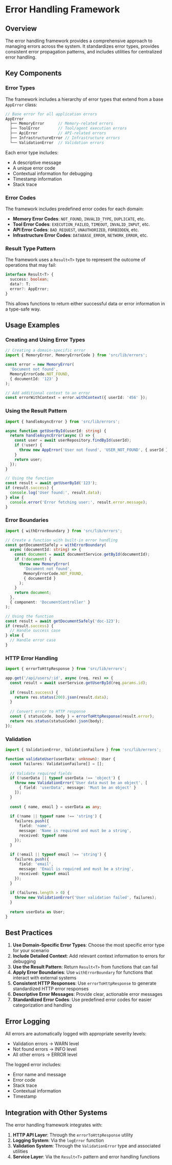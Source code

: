 # Error Handling Framework

## Overview

The error handling framework provides a comprehensive approach to managing errors across the system. It standardizes error types, provides consistent error propagation patterns, and includes utilities for centralized error handling.

## Key Components

### Error Types

The framework includes a hierarchy of error types that extend from a base `AppError` class:

```typescript
// Base error for all application errors
AppError
  ├── MemoryError      // Memory-related errors
  ├── ToolError        // Tool/agent execution errors
  ├── ApiError         // API-related errors
  ├── InfrastructureError // Infrastructure errors
  └── ValidationError  // Validation errors
```

Each error type includes:
- A descriptive message
- A unique error code
- Contextual information for debugging
- Timestamp information
- Stack trace

### Error Codes

The framework includes predefined error codes for each domain:

- **Memory Error Codes**: `NOT_FOUND`, `INVALID_TYPE`, `DUPLICATE`, etc.
- **Tool Error Codes**: `EXECUTION_FAILED`, `TIMEOUT`, `INVALID_INPUT`, etc.
- **API Error Codes**: `BAD_REQUEST`, `UNAUTHORIZED`, `FORBIDDEN`, etc.
- **Infrastructure Error Codes**: `DATABASE_ERROR`, `NETWORK_ERROR`, etc.

### Result Type Pattern

The framework uses a `Result<T>` type to represent the outcome of operations that may fail:

```typescript
interface Result<T> {
  success: boolean;
  data?: T;
  error?: AppError;
}
```

This allows functions to return either successful data or error information in a type-safe way.

## Usage Examples

### Creating and Using Error Types

```typescript
// Creating a domain-specific error
import { MemoryError, MemoryErrorCode } from 'src/lib/errors';

const error = new MemoryError(
  'Document not found',
  MemoryErrorCode.NOT_FOUND,
  { documentId: '123' }
);

// Add additional context to an error
const errorWithContext = error.withContext({ userId: '456' });
```

### Using the Result Pattern

```typescript
import { handleAsyncError } from 'src/lib/errors';

async function getUserById(userId: string) {
  return handleAsyncError(async () => {
    const user = await userRepository.findById(userId);
    if (!user) {
      throw new AppError('User not found', 'USER_NOT_FOUND', { userId });
    }
    return user;
  });
}

// Using the function
const result = await getUserById('123');
if (result.success) {
  console.log('User found:', result.data);
} else {
  console.error('Error fetching user:', result.error.message);
}
```

### Error Boundaries

```typescript
import { withErrorBoundary } from 'src/lib/errors';

// Create a function with built-in error handling
const getDocumentSafely = withErrorBoundary(
  async (documentId: string) => {
    const document = await documentService.getById(documentId);
    if (!document) {
      throw new MemoryError(
        'Document not found', 
        MemoryErrorCode.NOT_FOUND, 
        { documentId }
      );
    }
    return document;
  },
  { component: 'DocumentController' }
);

// Using the function
const result = await getDocumentSafely('doc-123');
if (result.success) {
  // Handle success case
} else {
  // Handle error case
}
```

### HTTP Error Handling

```typescript
import { errorToHttpResponse } from 'src/lib/errors';

app.get('/api/users/:id', async (req, res) => {
  const result = await userService.getUserById(req.params.id);
  
  if (result.success) {
    return res.status(200).json(result.data);
  }
  
  // Convert error to HTTP response
  const { statusCode, body } = errorToHttpResponse(result.error);
  return res.status(statusCode).json(body);
});
```

### Validation

```typescript
import { ValidationError, ValidationFailure } from 'src/lib/errors';

function validateUser(userData: unknown): User {
  const failures: ValidationFailure[] = [];
  
  // Validate required fields
  if (!userData || typeof userData !== 'object') {
    throw new ValidationError('User data must be an object', [
      { field: 'userData', message: 'Must be an object' }
    ]);
  }
  
  const { name, email } = userData as any;
  
  if (!name || typeof name !== 'string') {
    failures.push({ 
      field: 'name', 
      message: 'Name is required and must be a string',
      received: typeof name
    });
  }
  
  if (!email || typeof email !== 'string') {
    failures.push({ 
      field: 'email', 
      message: 'Email is required and must be a string',
      received: typeof email
    });
  }
  
  if (failures.length > 0) {
    throw new ValidationError('User validation failed', failures);
  }
  
  return userData as User;
}
```

## Best Practices

1. **Use Domain-Specific Error Types**: Choose the most specific error type for your scenario
2. **Include Detailed Context**: Add relevant context information to errors for debugging
3. **Use the Result Pattern**: Return `Result<T>` from functions that can fail
4. **Apply Error Boundaries**: Use `withErrorBoundary` for functions that interact with external systems
5. **Consistent HTTP Responses**: Use `errorToHttpResponse` to generate standardized HTTP error responses
6. **Descriptive Error Messages**: Provide clear, actionable error messages
7. **Standardized Error Codes**: Use predefined error codes for easier categorization and handling

## Error Logging

All errors are automatically logged with appropriate severity levels:
- Validation errors → WARN level
- Not found errors → INFO level
- All other errors → ERROR level

The logged error includes:
- Error name and message
- Error code
- Stack trace
- Contextual information
- Timestamp

## Integration with Other Systems

The error handling framework integrates with:

1. **HTTP API Layer**: Through the `errorToHttpResponse` utility
2. **Logging System**: Via the `logError` function
3. **Validation System**: Through the `ValidationError` type and associated utilities
4. **Service Layer**: Via the `Result<T>` pattern and error handling functions 